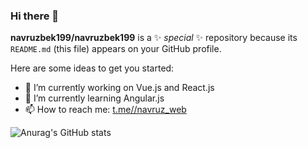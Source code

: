 ### Hi there 👋

**navruzbek199/navruzbek199** is a ✨ _special_ ✨ repository because its `README.md` (this file) appears on your GitHub profile.

Here are some ideas to get you started:

- 🔭 I’m currently working on Vue.js and React.js
- 🌱 I’m currently learning Angular.js
- 📫 How to reach me: [t.me//navruz_web](https://t.me//navruz_web)

![Anurag's GitHub stats](https://github-readme-stats.vercel.app/api?username=navruzbek199&show_icons=true&theme=transparent)
